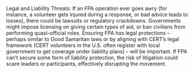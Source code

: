 Legal and Liability Threats: If an FPA operation ever goes awry (for instance, a volunteer gets injured during a response, or bad advice leads to losses), there could be lawsuits or regulatory crackdowns. Governments might impose licensing on giving certain types of aid, or ban civilians from performing quasi-official roles. Ensuring FPA has legal protections – perhaps similar to Good Samaritan laws or by aligning with CERT’s legal framework (CERT volunteers in the U.S. often register with local government to get coverage under liability plans) – will be important. If FPA can’t secure some form of liability protection, the risk of litigation could scare leaders or participants, effectively disrupting the movement.